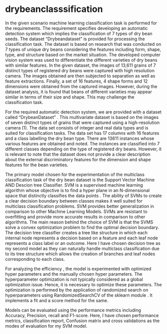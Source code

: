 # drybeanclasssification

In the given scenario machine learning classification task is performed for the requirements. The requirement
specifies developing an automatic detection system which implies the classification of 7 types of dry bean
seeds. The dataset “Drybeandataset” is provided for processing the classification task. The dataset is based
on research that was conducted on 7 types of unique dry beans considering the features including form,
shape, type, and structure based on the market situation. The developed computer vision system was used
to differentiate the different varieties of dry beans with similar features. In the given dataset, the images of
13,611 grains of 7 distinct types of registered dry beans were captured with high resolution camera. The
images obtained are then subjected to separation as well as feature extractions. Finally, a set of 16 features,
4 shape forms and 12 dimensions were obtained from the captured images. However, during the dataset
analysis, it is found that beans of different varieties may appear similar in terms of their size and shape.
This may challenge the classification task.


For the required automatic detection system, we are provided with a dataset called “DrybeanDataset” .
This multivariate dataset is based on the images of seven distinct types of grains that were captured using
a high-resolution camera (1). The data set consists of integer and real data types and is suited for
classification tasks. The data set has 17 columns with 16 features and a class labelling the dry bean type.
There are 13611 instances whose various features are obtained and noted. The instances are classified into
7 different classes depending on the type of registered dry beans. However, it is relevant to note that the
dataset does not provide a clear description about the external discriminatory features for the dimension
and shape features for the bean varieties.

The primary model chosen for the experimentation of the multiclass classification task of the
dry bean dataset is the Support Vector Machine AND Descion tree Classifier. SVM is a supervised machine learning algorithm whose
objective is to find a hyper plane in an N-dimensional space that distinctly classifies the data points .
The ability of SVMs to create a clear decision boundary between classes makes it well suited for multiclass
classification problems. SVM provides better generalization in comparison to other Machine Learning
Models. SVMs are resistant to overfitting and provide more accurate results in comparison to other
algorithms. The main reason behind the choice of SVM is that the SVMS solve a convex optimization
problem to find the optimal decision boundary.
The decision tree classifier creates a tree like structure in which each internal node represents a decision
based on a feature and each leaf node represents a class label or an outcome. Here I have chosen decision
tree as my second model as they can naturally handle multiclass classification due to its tree structure which
allows the creation of branches and leaf nodes corresponding to each class.


For analyzing the efficiency , the model is experimented with optimized hyper parameters and
the manually chosen hyper parameters. The hyperparameter optimization is not typically considered as a
global optimization issue. Hence, it is necessary to optimize these parameters. The optimization is
performed by the application of randomized search on hyperparameters using RandomizedSearchCV of the
sklearn module . It implements a fit and a score method for the same.

Models can be evaluated using the performance metrics including Accuracy, Precision, recall and F1-score.
Here, I have chosen performance metrics, classification report, Confusion matrix and cross validations as
the modes of evaluation for my SVM model.
